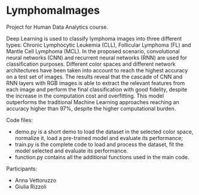 # LymphomaImages

Project for Human Data Analytics course.

Deep Learning is used to classify lymphoma images into three different types:
Chronic Lymphocytic Leukemia (CLL), Follicular Lymphoma (FL) and Mantle Cell Lymphoma (MCL). 
In the proposed scenario, convolutional neural networks (CNN) and recurrent neural networks (RNN) are used for classification purposes.
Different color spaces and different network architectures have been taken into account to reach the highest accuracy on a test set of images. 
The results reveal that the cascade of CNN and RNN layers with RGB images is able to extract the relevant features from each image 
and perform the final classification with good fidelity, despite the increase in the computation cost and overfitting. 
This model outperforms the traditional Machine Learning approaches reaching an accuracy higher than 97%,
despite the higher computational burden.

Code files:
- demo.py is a short demo to load the dataset in the selected color space, normalize it, load a pre-trained model and evaluate its performance;
- train.py is the complete code to load and process the dataset, fit the model selected and evaluate its performance.
- function.py contains all the additional functions used in the main code.

Participants:
- Anna Vettoruzzo
- Giulia Rizzoli

